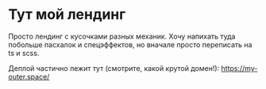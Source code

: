 # Тут мой лендинг

Просто лендинг с кусочками разных механик.
Хочу напихать туда побольше пасхалок и спецэффектов, но вначале просто переписать на ts и scss.

Деплой частично лежит тут (смотрите, какой крутой домен!):
https://my-outer.space/
